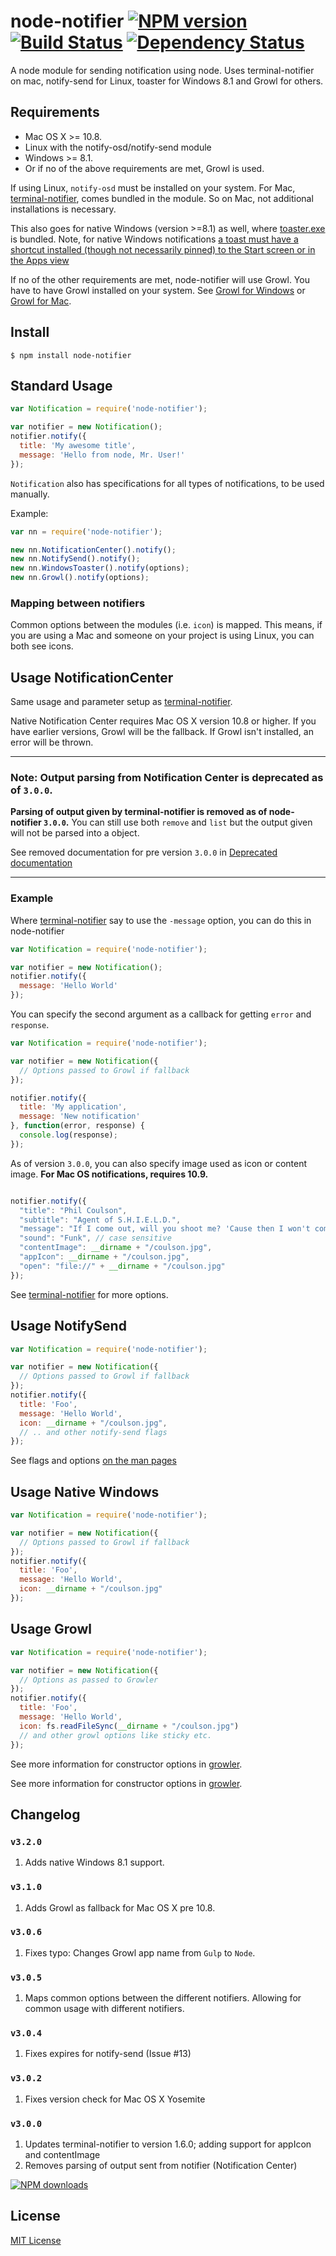 # node-notifier [![NPM version][npm-image]][npm-url] [![Build Status][travis-image]][travis-url] [![Dependency Status][depstat-image]][depstat-url]

A node module for sending notification using node. Uses terminal-notifier on mac,
notify-send for Linux, toaster for Windows 8.1 and Growl for others.

## Requirements
- Mac OS X >= 10.8.
- Linux with the notify-osd/notify-send module
- Windows >= 8.1.
- Or if no of the above requirements are met, Growl is used.

If using Linux, `notify-osd` must be installed on your system.
For Mac, [terminal-notifier](https://github.com/alloy/terminal-notifier), comes
bundled in the module. So on Mac, not additional installations is necessary.

This also goes for native Windows (version >=8.1) as well, where
[toaster.exe](https://github.com/nels-o/toaster) is bundled. Note, for native
Windows notifications [a toast must have a shortcut installed (though not
necessarily pinned) to the Start screen or in the Apps
view](http://msdn.microsoft.com/en-in/library/windows/apps/hh779727.aspx)

If no of the other requirements are met, node-notifier will use Growl.
You have to have Growl installed on your system. See
[Growl for Windows](http://www.growlforwindows.com/gfw/) or
[Growl for Mac](http://growl.info/).

## Install
```
$ npm install node-notifier
```

## Standard Usage
```javascript
var Notification = require('node-notifier');

var notifier = new Notification();
notifier.notify({
  title: 'My awesome title',
  message: 'Hello from node, Mr. User!'
});
```

`Notification` also has specifications for all types of notifications, to be used
manually.

Example:
```javascript
var nn = require('node-notifier');

new nn.NotificationCenter().notify();
new nn.NotifySend().notify();
new nn.WindowsToaster().notify(options);
new nn.Growl().notify(options);
```

### Mapping between notifiers
Common options between the modules (i.e. `icon`) is mapped. This means,
if you are using a Mac and someone on your project is using Linux, you
can both see icons.


## Usage NotificationCenter

Same usage and parameter setup as [terminal-notifier](https://github.com/alloy/terminal-notifier).

Native Notification Center requires Mac OS X version 10.8 or higher. If you have
earlier versions, Growl will be the fallback. If Growl isn't installed, an error
will be thrown.

---

### Note: Output parsing from Notification Center is deprecated as of `3.0.0`.

**Parsing of output given by terminal-notifier is removed as of node-notifier `3.0.0`.**
You can still use both `remove` and `list` but the output given will not be parsed into a object.

See removed documentation for pre version `3.0.0` in [Deprecated documentation](DEPRECATED.md)

---


### Example

Where [terminal-notifier](https://github.com/alloy/terminal-notifier) say to use the ```-message``` option, you can do this in node-notifier

```javascript
var Notification = require('node-notifier');

var notifier = new Notification();
notifier.notify({
  message: 'Hello World'
});
```

You can specify the second argument as a callback for getting ```error``` and ```response```.

```javascript
var Notification = require('node-notifier');

var notifier = new Notification({
  // Options passed to Growl if fallback
});

notifier.notify({
  title: 'My application',
  message: 'New notification'
}, function(error, response) {
  console.log(response);
});
```

As of version `3.0.0`, you can also specify image used as icon or content image. **For Mac OS notifications, requires 10.9.**


```javascript

notifier.notify({
  "title": "Phil Coulson",
  "subtitle": "Agent of S.H.I.E.L.D.",
  "message": "If I come out, will you shoot me? 'Cause then I won't come out.",
  "sound": "Funk", // case sensitive
  "contentImage": __dirname + "/coulson.jpg",
  "appIcon": __dirname + "/coulson.jpg",
  "open": "file://" + __dirname + "/coulson.jpg"
});

```

See [terminal-notifier](https://github.com/alloy/terminal-notifier) for more options.

## Usage NotifySend

```javascript
var Notification = require('node-notifier');

var notifier = new Notification({
  // Options passed to Growl if fallback
});
notifier.notify({
  title: 'Foo',
  message: 'Hello World',
  icon: __dirname + "/coulson.jpg",
  // .. and other notify-send flags
});
```

See flags and options [on the man pages](http://manpages.ubuntu.com/manpages/gutsy/man1/notify-send.1.html)

## Usage Native Windows

```javascript
var Notification = require('node-notifier');

var notifier = new Notification({
  // Options passed to Growl if fallback
});
notifier.notify({
  title: 'Foo',
  message: 'Hello World',
  icon: __dirname + "/coulson.jpg"
});
```


## Usage Growl

```javascript
var Notification = require('node-notifier');

var notifier = new Notification({
  // Options as passed to Growler
});
notifier.notify({
  title: 'Foo',
  message: 'Hello World',
  icon: fs.readFileSync(__dirname + "/coulson.jpg")
  // and other growl options like sticky etc.
});
```

See more information for constructor options in
[growler](https://github.com/betamos/Node-Growler/).


See more information for constructor options in
[growler](https://github.com/betamos/Node-Growler/).


## Changelog

### `v3.2.0`
1. Adds native Windows 8.1 support.

### `v3.1.0`
1. Adds Growl as fallback for Mac OS X pre 10.8.

### `v3.0.6`
1. Fixes typo: Changes Growl app name from `Gulp` to `Node`.

### `v3.0.5`
1. Maps common options between the different notifiers. Allowing for common usage with different notifiers.

### `v3.0.4`
1. Fixes expires for notify-send (Issue #13)

### `v3.0.2`
1. Fixes version check for Mac OS X Yosemite

### `v3.0.0`
1. Updates terminal-notifier to version 1.6.0; adding support for appIcon and contentImage
2. Removes parsing of output sent from notifier (Notification Center)

[![NPM downloads][npm-downloads]][npm-url]


## License

[MIT License](http://en.wikipedia.org/wiki/MIT_License)

[npm-url]: https://npmjs.org/package/node-notifier
[npm-image]: http://img.shields.io/npm/v/node-notifier.svg?style=flat
[npm-downloads]: http://img.shields.io/npm/dm/node-notifier.svg?style=flat

[travis-url]: http://travis-ci.org/mikaelbr/node-notifier
[travis-image]: http://img.shields.io/travis/mikaelbr/node-notifier.svg?style=flat

[depstat-url]: https://gemnasium.com/mikaelbr/node-notifier
[depstat-image]: http://img.shields.io/gemnasium/mikaelbr/node-notifier.svg?style=flat
